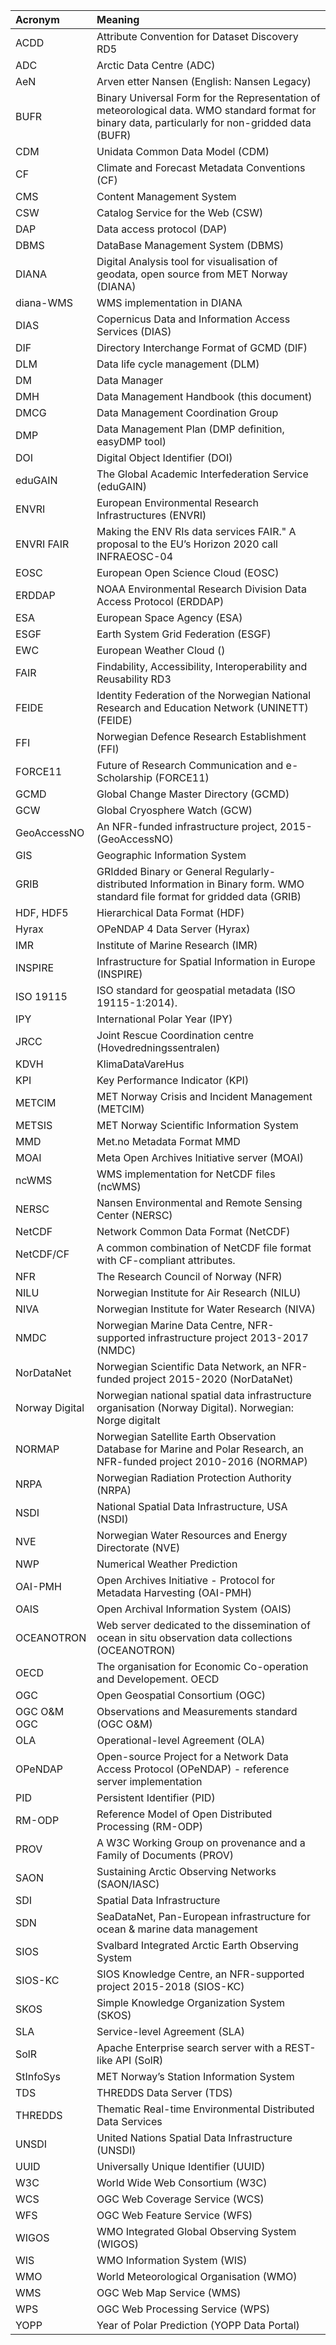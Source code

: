 |Acronym|Meaning|
|:----|:----|
|ACDD|Attribute Convention for Dataset Discovery RD5|
|ADC|Arctic Data Centre (ADC)|
|AeN|Arven etter Nansen (English: Nansen Legacy)|
|BUFR|Binary Universal Form for the Representation of meteorological data. WMO standard format for binary data, particularly for non-gridded data (BUFR)|
|CDM|Unidata Common Data Model (CDM)|
|CF|Climate and Forecast Metadata Conventions (CF)|
|CMS|Content Management System|
|CSW|Catalog Service for the Web (CSW)|
|DAP|Data access protocol (DAP)|
|DBMS|DataBase Management System (DBMS)|
|DIANA|Digital Analysis tool for visualisation of geodata, open source from MET Norway (DIANA)|
|diana-WMS|WMS implementation in DIANA|
|DIAS|Copernicus Data and Information Access Services (DIAS)|
|DIF|Directory Interchange Format of GCMD (DIF)|
|DLM|Data life cycle management (DLM)|
|DM|Data Manager|
|DMH|Data Management Handbook (this document)|
|DMCG|Data Management Coordination Group|
|DMP|Data Management Plan (DMP definition, easyDMP tool)|
|DOI|Digital Object Identifier (DOI)|
|eduGAIN|The Global Academic Interfederation Service (eduGAIN)|
|ENVRI|European Environmental Research Infrastructures (ENVRI)|
|ENVRI FAIR|Making the ENV RIs data services FAIR." A proposal to the EU’s Horizon 2020 call INFRAEOSC-04
|EOSC| European Open Science Cloud (EOSC)
|ERDDAP|NOAA Environmental Research Division Data Access Protocol (ERDDAP)
|ESA|European Space Agency (ESA)
|ESGF|Earth System Grid Federation (ESGF)
|EWC|European Weather Cloud ()
|FAIR|Findability, Accessibility, Interoperability and Reusability RD3
|FEIDE|Identity Federation of the Norwegian National Research and Education Network (UNINETT) (FEIDE)
|FFI|Norwegian Defence Research Establishment (FFI)
|FORCE11|Future of Research Communication and e-Scholarship (FORCE11)
|GCMD|Global Change Master Directory (GCMD)
|GCW|Global Cryosphere Watch (GCW)
|GeoAccessNO|An NFR-funded infrastructure project, 2015- (GeoAccessNO)
|GIS|Geographic Information System
|GRIB|GRIdded Binary or General Regularly-distributed Information in Binary form. WMO standard file format for gridded data (GRIB)
|HDF, HDF5|Hierarchical Data Format (HDF)
|Hyrax|OPeNDAP 4 Data Server (Hyrax)
|IMR|Institute of Marine Research (IMR)
|INSPIRE|Infrastructure for Spatial Information in Europe (INSPIRE)
|ISO 19115|ISO standard for geospatial metadata (ISO 19115-1:2014).
|IPY|International Polar Year (IPY)
|JRCC|Joint Rescue Coordination centre (Hovedredningssentralen)
|KDVH|KlimaDataVareHus
|KPI|Key Performance Indicator (KPI)
|METCIM|MET Norway Crisis and Incident Management (METCIM)
|METSIS|MET Norway Scientific Information System
|MMD|Met.no Metadata Format MMD
|MOAI|Meta Open Archives Initiative server (MOAI)
|ncWMS|WMS implementation for NetCDF files (ncWMS)
|NERSC|Nansen Environmental and Remote Sensing Center (NERSC)
|NetCDF|Network Common Data Format (NetCDF)
|NetCDF/CF|A common combination of NetCDF file format with CF-compliant attributes.
|NFR|The Research Council of Norway (NFR)
|NILU|Norwegian Institute for Air Research (NILU)
|NIVA|Norwegian Institute for Water Research (NIVA)
|NMDC|Norwegian Marine Data Centre, NFR-supported infrastructure project 2013-2017 (NMDC)
|NorDataNet|Norwegian Scientific Data Network, an NFR-funded project 2015-2020 (NorDataNet)
|Norway Digital|Norwegian national spatial data infrastructure organisation (Norway Digital). Norwegian: Norge digitalt
|NORMAP|Norwegian Satellite Earth Observation Database for Marine and Polar Research, an NFR-funded project 2010-2016 (NORMAP)
|NRPA|Norwegian Radiation Protection Authority (NRPA)
|NSDI|National Spatial Data Infrastructure, USA (NSDI)
|NVE|Norwegian Water Resources and Energy Directorate (NVE)
|NWP|Numerical Weather Prediction
OAI-PMH|Open Archives Initiative - Protocol for Metadata Harvesting (OAI-PMH)
|OAIS|Open Archival Information System (OAIS)
|OCEANOTRON|Web server dedicated to the dissemination of ocean in situ observation data collections (OCEANOTRON)
|OECD|The organisation for Economic Co-operation and Developement. OECD
|OGC|Open Geospatial Consortium (OGC)
|OGC O&M OGC|Observations and Measurements standard (OGC O&M)
|OLA|Operational-level Agreement (OLA)
|OPeNDAP|Open-source Project for a Network Data Access Protocol (OPeNDAP) - reference server implementation
|PID|Persistent Identifier (PID)
|RM-ODP|Reference Model of Open Distributed Processing (RM-ODP)
|PROV|A W3C Working Group on provenance and a Family of Documents (PROV)
|SAON|Sustaining Arctic Observing Networks (SAON/IASC)
|SDI|Spatial Data Infrastructure
|SDN|SeaDataNet, Pan-European infrastructure for ocean & marine data management
|SIOS|Svalbard Integrated Arctic Earth Observing System
|SIOS-KC|SIOS Knowledge Centre, an NFR-supported project 2015-2018 (SIOS-KC)
|SKOS|Simple Knowledge Organization System (SKOS)
|SLA|Service-level Agreement (SLA)
|SolR|Apache Enterprise search server with a REST-like API (SolR)
|StInfoSys|MET Norway’s Station Information System
|TDS|THREDDS Data Server (TDS)
|THREDDS|Thematic Real-time Environmental Distributed Data Services
|UNSDI|United Nations Spatial Data Infrastructure (UNSDI)
|UUID|Universally Unique Identifier (UUID)
|W3C|World Wide Web Consortium (W3C)
|WCS|OGC Web Coverage Service (WCS)
|WFS|OGC Web Feature Service (WFS)
|WIGOS|WMO Integrated Global Observing System (WIGOS)
|WIS|WMO Information System (WIS)
|WMO|World Meteorological Organisation (WMO)
|WMS|OGC Web Map Service (WMS)
|WPS|OGC Web Processing Service (WPS)
|YOPP|Year of Polar Prediction (YOPP Data Portal)|
